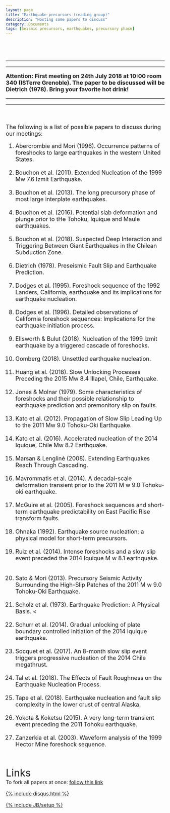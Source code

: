 ```yaml
---
layout: page
title: "Earthquake precursors (reading group)"
description: "Hosting some papers to discuss"
category: Documents
tags: [Seismic precursors, earthquakes, precursory phase]
---
```


<font size="4">
<p align="justify">
<br>
<br>
<hr>
<hr>
<b>Attention: First meeting on 24th July 2018 at 10:00 room 340 (ISTerre Grenoble). The paper to be discussed will be Dietrich (1978). Bring your favorite hot drink!</b> <em><a href="https://github.com/hugosanrocks/hugosanrocks.github.com/blob/master/_pdf/Dietrich_1978_JGR.pdf"><img src="http://hugosanrocks.github.io/assets/img/coffee.png" alt="" width="15" height="16" border="0"></a></em>
<hr>
<hr>
<br>
<br>
The following is a list of possible papers to discuss during our meetings:
</p>
<ol>
  <li>Abercrombie and Mori (1996). Occurrence patterns of foreshocks to large earthquakes in the western United States. <em><a href="https://github.com/hugosanrocks/hugosanrocks.github.com/blob/master/_pdf/Abercrombie_1996_NAT.pdf"><img src="http://hugosanrocks.github.io/assets/img/pdf_image.jpg" alt="" width="15" height="16" border="0"></a></em></li>
  <br>
  <li>Bouchon et al. (2011). Extended Nucleation of the 1999
Mw 7.6 Izmit Earthquake. <em><a href="https://github.com/hugosanrocks/hugosanrocks.github.com/blob/master/_pdf/Bouchon_2011_SCI.pdf"><img src="http://hugosanrocks.github.io/assets/img/pdf_image.jpg" alt="" width="15" height="16" border="0"></a></em></li>
  <br>
  <li>Bouchon et al. (2013). The long precursory phase of most large
interplate earthquakes. <em><a href="https://github.com/hugosanrocks/hugosanrocks.github.com/blob/master/_pdf/Bouchon_2013_NAT.pdf"><img src="http://hugosanrocks.github.io/assets/img/pdf_image.jpg" alt="" width="15" height="16" border="0"></a></em></li>
  <br>
  <li>Bouchon et al. (2016). Potential slab deformation and plunge prior to tHe Tohoku, Iquique and Maule earthquakes. <em><a href="https://github.com/hugosanrocks/hugosanrocks.github.com/blob/master/_pdf/Bouchon_2016_NAT.pdf"><img src="http://hugosanrocks.github.io/assets/img/pdf_image.jpg" alt="" width="15" height="16" border="0"></a></em></li>
  <br>
  <li>Bouchon et al. (2018). Suspected Deep Interaction and Triggering Between Giant Earthquakes in the Chilean Subduction Zone. <em><a href="https://github.com/hugosanrocks/hugosanrocks.github.com/blob/master/_pdf/Bouchon_2018_JGR.pdf"><img src="http://hugosanrocks.github.io/assets/img/pdf_image.jpg" alt="" width="15" height="16" border="0"></a></em></li>
  <br>
  <li>Dietrich (1978). Preseismic Fault Slip and Earthquake Prediction. <em><a href="https://github.com/hugosanrocks/hugosanrocks.github.com/blob/master/_pdf/Dietrich_1978_JGR.pdf"><img src="http://hugosanrocks.github.io/assets/img/pdf_image.jpg" alt="" width="15" height="16" border="0"></a></em></li>
  <br>
  <li>Dodges et al. (1995). Foreshock sequence of the 1992 Landers, California, earthquake and its implications for earthquake nucleation. <em><a href="https://github.com/hugosanrocks/hugosanrocks.github.com/blob/master/_pdf/Dodges_1995_JGR.pdf"><img src="http://hugosanrocks.github.io/assets/img/pdf_image.jpg" alt="" width="15" height="16" border="0"></a></em></li>
  <br>
  <li>Dodges et al. (1996). Detailed observations of California foreshock sequences: Implications for the earthquake initiation process. <em><a href="https://github.com/hugosanrocks/hugosanrocks.github.com/blob/master/_pdf/Dodges_1996_JGR.pdf"><img src="http://hugosanrocks.github.io/assets/img/pdf_image.jpg" alt="" width="15" height="16" border="0"></a></em></li>
  <br>
  <li>Ellsworth & Bulut (2018). Nucleation of the 1999 Izmit earthquake by a triggered cascade of foreshocks. <em><a href="https://github.com/hugosanrocks/hugosanrocks.github.com/blob/master/_pdf/Ellsworth_2018_NGO.pdf"><img src="http://hugosanrocks.github.io/assets/img/pdf_image.jpg" alt="" width="15" height="16" border="0"></a></em></li>
  <br>
  <li>Gomberg (2018). Unsettled earthquake nucleation. <em><a href="https://github.com/hugosanrocks/hugosanrocks.github.com/blob/master/_pdf/Gomberg_2018_SCI.pdf"><img src="http://hugosanrocks.github.io/assets/img/pdf_image.jpg" alt="" width="15" height="16" border="0"></a></em></li>
  <br>
  <li>Huang et al. (2018). Slow Unlocking Processes Preceding the 2015 Mw 8.4 Illapel, Chile, Earthquake. <em><a href="https://github.com/hugosanrocks/hugosanrocks.github.com/blob/master/_pdf/Huang_2018_JGR.pdf"><img src="http://hugosanrocks.github.io/assets/img/pdf_image.jpg" alt="" width="15" height="16" border="0"></a></em></li>
  <br>
  <li>Jones & Molnar (1979). Some characteristics of foreshocks and their possible relationship to earthquake prediction and premonitory slip on faults. <em><a href="https://github.com/hugosanrocks/hugosanrocks.github.com/blob/master/_pdf/Jones_1979_JGR.pdf"><img src="http://hugosanrocks.github.io/assets/img/pdf_image.jpg" alt="" width="15" height="16" border="0"></a></em></li>
  <br>
  <li>Kato et al. (2012). Propagation of Slow Slip Leading Up to the 2011 Mw 9.0 Tohoku-Oki Earthquake. <em><a href="https://github.com/hugosanrocks/hugosanrocks.github.com/blob/master/_pdf/Kato_2012_SCI.pdf"><img src="http://hugosanrocks.github.io/assets/img/pdf_image.jpg" alt="" width="15" height="16" border="0"></a></em></li>
  <br>
  <li>Kato et al. (2016). Accelerated nucleation of the 2014
Iquique, Chile Mw 8.2 Earthquake. <em><a href="https://github.com/hugosanrocks/hugosanrocks.github.com/blob/master/_pdf/Kato_2016_SCI.pdf"><img src="http://hugosanrocks.github.io/assets/img/pdf_image.jpg" alt="" width="15" height="16" border="0"></a></em></li>
  <br>
  <li>Marsan & Lengliné (2008). Extending Earthquakes Reach Through Cascading. <em><a href="https://github.com/hugosanrocks/hugosanrocks.github.com/blob/master/_pdf/Marsan_2008_SCI.pdf"><img src="http://hugosanrocks.github.io/assets/img/pdf_image.jpg" alt="" width="15" height="16" border="0"></a></em></li>
  <br>
  <li>Mavrommatis et al. (2014). A decadal-scale deformation transient prior to the 2011 M w 9.0 Tohoku-oki earthquake.  <em><a href="https://github.com/hugosanrocks/hugosanrocks.github.com/blob/master/_pdf/Mavrommatis_2014_GRL.pdf"><img src="http://hugosanrocks.github.io/assets/img/pdf_image.jpg" alt="" width="15" height="16" border="0"></a></em></li>
  <br>
  <li>McGuire et al. (2005). Foreshock sequences and short-term earthquake predictability on East Pacific Rise transform faults. <em><a href="https://github.com/hugosanrocks/hugosanrocks.github.com/blob/master/_pdf/McGuire_2005_NAT.pdf"><img src="http://hugosanrocks.github.io/assets/img/pdf_image.jpg" alt="" width="15" height="16" border="0"></a></em></li>
  <br>
  <li>Ohnaka (1992). Earthquake
source nucleation: a physical model
for short-term precursors. <em><a href="https://github.com/hugosanrocks/hugosanrocks.github.com/blob/master/_pdf/Ohnaka_1992_TECTO.pdf"><img src="http://hugosanrocks.github.io/assets/img/pdf_image.jpg" alt="" width="15" height="16" border="0"></a></em></li>
  <br>
  <li>Ruiz et al. (2014). Intense foreshocks and a slow slip event preceded the 2014 Iquique M w 8.1 earthquake.  <em><a href="https://github.com/hugosanrocks/hugosanrocks.github.com/blob/master/_pdf/Ruiz_2014_SCI.pdf"><img src="http://hugosanrocks.github.io/assets/img/pdf_image.jpg" alt="" width="15" height="16" border="0"></a></em></li>
  <br>
  <li>Sato & Mori (2013). Precursory Seismic Activity Surrounding the High-Slip Patches of the 2011 M w 9.0 Tohoku-Oki Earthquake. <em><a href="https://github.com/hugosanrocks/hugosanrocks.github.com/blob/master/_pdf/Sato_2013_BSSA.pdf"><img src="http://hugosanrocks.github.io/assets/img/pdf_image.jpg" alt="" width="15" height="16" border="0"></a></em></li>
  <br>
  <li>Scholz et al. (1973). Earthquake Prediction: A Physical Basis. <<em><a href="https://github.com/hugosanrocks/hugosanrocks.github.com/blob/master/_pdf/Scholz_1973_SCI.pdf"><img src="http://hugosanrocks.github.io/assets/img/pdf_image.jpg" alt="" width="15" height="16" border="0"></a></em></li>
  <br>
  <li>Schurr et al. (2014). Gradual unlocking of plate boundary controlled initiation of the 2014 Iquique earthquake. <em><a href="https://github.com/hugosanrocks/hugosanrocks.github.com/blob/master/_pdf/Schurr_2014_NAT.pdf"><img src="http://hugosanrocks.github.io/assets/img/pdf_image.jpg" alt="" width="15" height="16" border="0"></a></em></li>
  <br>
  <li>Socquet et al. (2017). An 8-month slow slip event triggers progressive nucleation of the 2014 Chile
megathrust. <em><a href="https://github.com/hugosanrocks/hugosanrocks.github.com/blob/master/_pdf/Socquet_2017_GRL.pdf"><img src="http://hugosanrocks.github.io/assets/img/pdf_image.jpg" alt="" width="15" height="16" border="0"></a></em></li>
  <br>
  <li>Tal et al. (2018). The Effects of Fault Roughness on the Earthquake Nucleation Process. <em><a href="https://github.com/hugosanrocks/hugosanrocks.github.com/blob/master/_pdf/Tal_2018_JGR.pdf"><img src="http://hugosanrocks.github.io/assets/img/pdf_image.jpg" alt="" width="15" height="16" border="0"></a></em></li>
  <br>
  <li>Tape et al. (2018). Earthquake nucleation and fault slip complexity in the lower crust of central Alaska.  <em><a href="https://github.com/hugosanrocks/hugosanrocks.github.com/blob/master/_pdf/Tape_2018_NAT.pdf"><img src="http://hugosanrocks.github.io/assets/img/pdf_image.jpg" alt="" width="15" height="16" border="0"></a></em></li>
  <br>
  <li>Yokota & Koketsu (2015). A very long-term transient event preceding the 2011 Tohoku earthquake.  <em><a href="https://github.com/hugosanrocks/hugosanrocks.github.com/blob/master/_pdf/Yokota_2015_NAT.pdf"><img src="http://hugosanrocks.github.io/assets/img/pdf_image.jpg" alt="" width="15" height="16" border="0"></a></em></li>
  <br>
  <li>Zanzerkia et al. (2003). Waveform analysis of the 1999 Hector Mine foreshock sequence. <em><a href="https://github.com/hugosanrocks/hugosanrocks.github.com/blob/master/_pdf/Zanzerkia_2003_GRL.pdf"><img src="http://hugosanrocks.github.io/assets/img/pdf_image.jpg" alt="" width="15" height="16" border="0"></a></em></li>
</ol>
<br>
<br>
<font size="6">Links
<br>
<font size="3">
To fork all papers at once: <a href="https://github.com/hugosanrocks/hugosanrocks.github.com/blob/master/_pdf/"> follow this link

{% include disqus.html %}

{% include JB/setup %}
